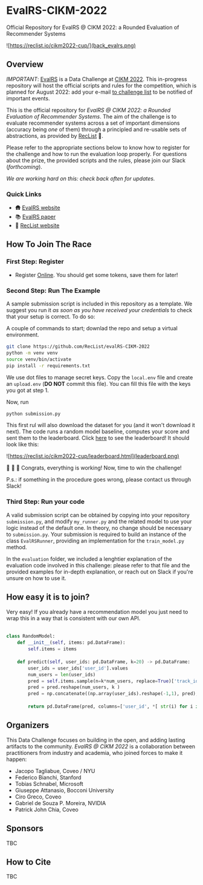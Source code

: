# EvalRS-CIKM-2022
Official Repository for EvalRS @ CIKM 2022: a Rounded Evaluation of Recommender Systems

![https://reclist.io/cikm2022-cup/](back_evalrs.png)

## Overview

*IMPORTANT*: [EvalRS](https://reclist.io/cikm2022-cup/) is a Data Challenge at [CIKM 2022](https://www.cikm2022.org/). This in-progress repository will host the official scripts and rules for the competition, which is planned for August 2022: add your e-mail [to challenge list](https://docs.google.com/forms/d/e/1FAIpQLSfAypzM1mvd79JfRGRbb9QMfXGMoVYosdjU9C4NFEWNSNUZXQ/viewform) to be notified of important events.

This is the official repository for _EvalRS @ CIKM 2022: a Rounded Evaluation of Recommender Systems_. The aim of the challenge is to evaluate recommender systems across a set of important dimensions (accuracy being _one_ of them) through a principled and re-usable sets of abstractions, as provided by [RecList](https://github.com/jacopotagliabue/reclist) 🚀.

Please refer to the appropriate sections below to know how to register for the challenge and how to run the evaluation loop properly. For questions about the prize, the provided scripts and the rules, please join our Slack (_forthcoming_).

_We are working hard on this: check back often for updates._

### Quick Links

* 🛖 [EvalRS website](https://reclist.io/cikm2022-cup/)
* 📚 [EvalRS paper](https://arxiv.org/abs/2207.05772)
* 📖 [RecList website](https://reclist.io/)

## How To Join The Race

### First Step: Register

* Register [Online](https://reclist.io/cikm2022-cup/leaderboard.html). You should get some tokens, save them for later!

### Second Step: Run The Example

A sample submission script is included in this repository as a template. We suggest you run it _as soon as you have received your credentials_ to check that your setup is correct. To do so:

A couple of commands to start; downlad the repo and setup a virtual environment.

```bash
git clone https://github.com/RecList/evalRS-CIKM-2022
python -m venv venv
source venv/bin/activate
pip install -r requirements.txt
```

We use dot files to manage secret keys. Copy the `local.env` file and create an 
`upload.env` (**DO NOT** commit this file). You can fill this file with the keys you got
at step 1.

Now, run

```bash 
python submission.py
```

This first rul will also download the dataset for you (and it won't download it next). The code
runs a random model baseline, computes your score and sent them to the leaderboard. 
Click [here](https://reclist.io/cikm2022-cup/leaderboard.html) to see the leaderboard! It should look like this:

![https://reclist.io/cikm2022-cup/leaderboard.html](leaderboard.png)

🎉 🎉 🎉 Congrats, everything is working! Now, time to win the challenge!

P.s.: if something in the procedure goes wrong, please contact us through Slack!

### Third Step: Run your code

A valid submission script can be obtained by copying into your repository `submission.py`, and modify `my_runner.py` and the related model to use your logic instead of the default one. In theory, no change should be necessary to `submission.py`. Your submission is required to build an instance of the class `EvalRSRunner`, providing an implementation for the `train_model.py` method.

In the `evaluation` folder, we included a lenghtier explanation of the evaluation code involved in this challenge: please refer to that file and the provided examples for in-depth explanation, or reach out on Slack if you're unsure on how to use it.

## How easy it is to join?

Very easy! If you already have a recommendation model you just need to wrap this in a way that
is consistent with our own API. 


```python

class RandomModel:
    def __init__(self, items: pd.DataFrame):
        self.items = items

    def predict(self, user_ids: pd.DataFrame, k=20) -> pd.DataFrame:
        user_ids = user_ids['user_id'].values
        num_users = len(user_ids)
        pred = self.items.sample(n=k*num_users, replace=True)['track_id'].values
        pred = pred.reshape(num_users, k )
        pred = np.concatenate((np.array(user_ids).reshape(-1,1), pred), axis=1)
        
        return pd.DataFrame(pred, columns=['user_id', *[ str(i) for i in range(k)]]).set_index('user_id')

```

## Organizers

This Data Challenge focuses on building in the open, and adding lasting artifacts to the community. _EvalRS @ CIKM 2022_ is a collaboration between practitioners from industry and academia, who joined forces to make it happen:

* Jacopo Tagliabue, Coveo / NYU
* Federico Bianchi, Stanford
* Tobias Schnabel, Microsoft
* Giuseppe Attanasio, Bocconi University
* Ciro Greco, Coveo
* Gabriel de Souza P. Moreira, NVIDIA
* Patrick John Chia, Coveo

## Sponsors

TBC

## How to Cite

TBC